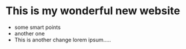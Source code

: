 # This is my wonderful new website

* some smart points
* another one
* This is another change
lorem ipsum.....
